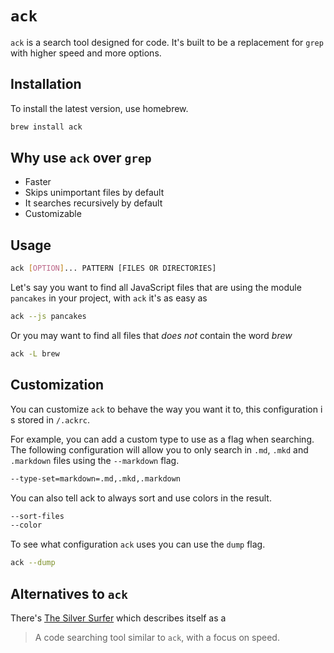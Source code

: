# `ack`

`ack` is a search tool designed for code. It's built to be a replacement for
`grep` with higher speed and more options.

## Installation

To install the latest version, use homebrew.

```sh
brew install ack
```

## Why use `ack` over `grep`

- Faster
- Skips unimportant files by default
- It searches recursively by default
- Customizable

## Usage

```sh
ack [OPTION]... PATTERN [FILES OR DIRECTORIES]
```

Let's say you want to find all JavaScript files that are using the module
`pancakes` in your project, with `ack` it's as easy as

```sh
ack --js pancakes
```

Or you may want to find all files that _does not_ contain the word _brew_

```sh
ack -L brew
```

## Customization

You can customize `ack` to behave the way you want it to, this configuration i
s stored in `/.ackrc`.

For example, you can add a custom type to use as a flag when searching. The
following configuration will allow you to only search in `.md`, `.mkd` and
`.markdown` files using the `--markdown` flag.

```sh
--type-set=markdown=.md,.mkd,.markdown
```

You can also tell ack to always sort and use colors in the result.

```sh
--sort-files
--color
```

To see what configuration `ack` uses you can use the `dump` flag.

```sh
ack --dump
```

## Alternatives to `ack`

There's [The Silver Surfer](https://github.com/ggreer/the_silver_searcher) which describes itself as a
> A code searching tool similar to `ack`, with a focus on speed.
